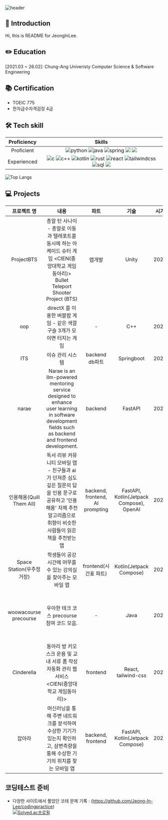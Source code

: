![header](https://capsule-render.vercel.app/api?type=waving&color=auto&height=150&section=header&text=JeongIn%20GitHub&fontSize=40&theme=gruvbox_light)

## 👋 Introduction
Hi, this is README for JeongInLee. 

## ✏️ Education
[2021.03 ~ 26.02]: Chung-Ang Univeristy Computer Science & Software Engineering

## 📚 Certification
- TOEIC 775
- 한자급수자격검정 4급

## 🛠️ Tech skill
|Proficiency|Skills|
|:---:|:---:|
Proficient|![python](https://img.shields.io/badge/Python-3776AB?style=for-the-badge&logo=python&logoColor=white) ![java](https://img.shields.io/badge/Java-ED8B00?style=for-the-badge&logo=openjdk&logoColor=white)  ![spring](https://img.shields.io/badge/Spring-6DB33F?style=for-the-badge&logo=spring&logoColor=white) <img src="https://img.shields.io/badge/fastapi-%23009688.svg?&style=for-the-badge&logo=fastapi&logoColor=white" /> <img src="https://img.shields.io/badge/jetpackcompose-%234285F4.svg?&style=for-the-badge&logo=jetpackcompose&logoColor=white" />
Experienced|![c](https://img.shields.io/badge/C-00599C?style=for-the-badge&logo=c&logoColor=white) ![c++](	https://img.shields.io/badge/C%2B%2B-00599C?style=for-the-badge&logo=c%2B%2B&logoColor=white) ![kotlin](https://img.shields.io/badge/Kotlin-0095D5?&style=for-the-badge&logo=kotlin&logoColor=white) ![rust](https://img.shields.io/badge/Rust-000000?style=for-the-badge&logo=rust&logoColor=white) ![react](https://img.shields.io/badge/React-20232A?style=for-the-badge&logo=react&logoColor=61DAFB) ![tailwindcss](https://img.shields.io/badge/Tailwind_CSS-38B2AC?style=for-the-badge&logo=tailwind-css&logoColor=white) ![sql](https://img.shields.io/badge/MySQL-00000F?style=for-the-badge&logo=mysql&logoColor=white)  <img src="https://img.shields.io/badge/Firebase-%23DD2C00.svg?&style=for-the-badge&logo=Firebase&logoColor=white" />

<!-- 언어 사용 통계-->
![Top Langs](https://github-readme-stats.vercel.app/api/top-langs/?username=Jeong-In-Lee&exclude_repo=oop44444444444444,unRootedSample,oop3&layout=compact)

## 💻 Projects
|프로젝트 명|내용|파트|기술|시기|링크|
|:---:|:----------------------------------:|:---:|:---:|:---:|:---:|
|ProjectBTS|총알 탄 사나이 - 총알로 이동과 텔레포트를 동시에 하는 아케이드 슈터 게임 <CIEN(중앙대학교 게임동아리)> Bullet Teleport Shooter Project (BTS)|맵개발|Unity|2021|https://github.com/melunbettle/ProjectBTS|
|oop|directX 를 이용한 버블팝 게임 - 같은 색깔 구슬 3개가 모이면 터지는 게임|-|C++|2022|https://github.com/Jeong-In-Lee/realperfectoop4|
|ITS|이슈 관리 시스템|backend db파트|Springboot|2024|https://github.com/SoftwareEngineering-21/issue_mng_prg|
|narae|Narae is an llm-powered mentoring service designed to enhance user learning in software development fields such as backend and frontend development.|backend|FastAPI|2024|https://github.com/cau-oss-team3/narae-backend|
|인용해용(Quill Them All)|독서 리뷰 커뮤니티 모바일 앱 - 친구들과 ai 가 던져준 심도 깊은 질문의 답을 인용 문구로 공유하고 '인용해용' 자체 추천 알고리즘으로 취향이 비슷한 사람들이 읽은 책을 추천받는 앱|backend, frontend, AI prompting|FastAPI, Kotlin(Jetpack Compose), OpenAI|2024|https://github.com/Capstoneproject-2024/front <br>https://github.com/Capstoneproject-2024/api_server<br>https://github.com/Capstoneproject-2024/useGPT|
|Space Station(우주정거장)|학생들이 공강 시간에 머무를 수 있는 강의실을 찾아주는 모바일 앱|frontend(시간표 파트)|Kotlin(Jetpack Compose)|2024|https://github.com/mobile-dev-2024/Space-station|
|woowacourse precourse|우아한 테크 코스 precourse 참여 코드 모음.|-|Java|2024|https://github.com/Jeong-In-Lee/java-convenience-store-7-Joeng-In-Lee<br>https://github.com/Jeong-In-Lee/java-lotto-7<br>https://github.com/Jeong-In-Lee/java-racingcar-7<br>https://github.com/Jeong-In-Lee/java-calculator-7|
|Cinderella|동아리 방 키오스크 운용 및 교내 서류 폼 작성 자동화 관리 웹 서비스 <CIEN(중앙대학교 게임동아리)>|frontend|React, tailwind-css|2025|private (추후 전환 예정)|
|잡아라|머신러닝을 통해 주변 네트워크를 분석하여 수상한 기기가 있는지 확인하고, 삼변측량을 통해 수상한 기기의 위치를 찾는 모바일 앱|backend, frontend|FastAPI, Kotlin(Jetpack Compose)|2025|https://github.com/2025-Capstone-2/front<br>https://github.com/2025-Capstone-2/backend|

<!-- bts / 객지프 게임 / 소공 / 오픈소스sw / 캡스톤1 / 캡스톤2 / 우주정거장 / 신데렐라 / 우테코sub코스 -->

## 코딩테스트 준비
* 다양한 사이트에서 풀었던 코테 문제 기록 : (https://github.com/Jeong-In-Lee/codingpractice) <br>
[![Solved.ac프로필](http://mazassumnida.wtf/api/v2/generate_badge?boj=abcd355301)](https://solved.ac/abcd355301)

